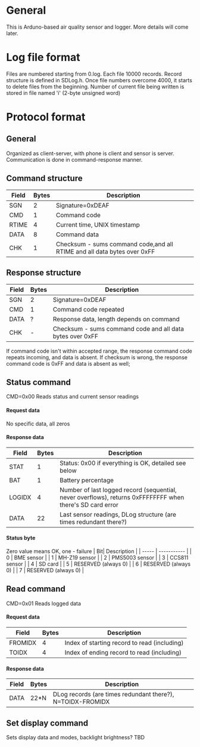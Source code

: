 
# General
This is Arduno-based air quality sensor and logger. More details will come later.

# Log file format
Files are numbered starting from 0.log. Each file 10000 records. Record structure is defined in SDLog.h.
Once file numbers overcome 4000, it starts to delete files from the beginning.
Number of current file being written is stored in file named 'i' (2-byte unsigned word)

# Protocol format

## General
Organized as client-server, with phone is client and sensor is server. Communication is done in command-response manner.
## Command structure
| Field | Bytes | Description |
| ----- | ----- | ----------- |
| SGN | 2 | Signature=0xDEAF  |
| CMD | 1 | Command code |
| RTIME| 4 | Current time, UNIX timestamp |
| DATA | 8 | Command data |
| CHK | 1 | Checksum - sums command code,and all RTIME and all data bytes over 0xFF |

## Response structure
| Field | Bytes | Description |
| ----- | ----- | ----------- |
| SGN | 2 | Signature=0xDEAF  |
| CMD | 1 | Command code repeated |
| DATA | ? | Response data, length depends on command |
| CHK | - | Checksum - sums command code and all data bytes over 0xFF |
If command code isn't within accepted range, the response command code repeats incoming, and data is absent.
If checksum is wrong, the response command code is 0xFF and data is absent as well;


## Status command
CMD=0x00
Reads status and current sensor readings
#### Request data
No specific data, all zeros
#### Response data
| Field | Bytes | Description |
| ----- | ----- | ----------- |
| STAT | 1 | Status:  0x00 if everything is OK, detailed see below |
| BAT | 1 | Battery percentage |
| LOGIDX | 4 | Number of last logged record (sequential, never overflows), returns 0xFFFFFFFF when there's SD card error |
| DATA | 22 | Last sensor readings, DLog structure (are times redundant there?) |

#### Status byte
Zero value means OK, one - failure
| Bit| Description |
| ----- | ----------- |
| 0 | BME sensor |
| 1 | MH-Z19 sensor |
| 2 | PMS5003 sensor |
| 3 | CCS811 sensor |
| 4 | SD card |
| 5 | RESERVED (always 0) |
| 6 | RESERVED (always 0) |
| 7 | RESERVED (always 0) |

## Read command
 CMD=0x01
 Reads logged data
#### Request data
| Field | Bytes | Description |
| ----- | ----- | ----------- |
| FROMIDX | 4 | Index of starting record to read (including) |
| TOIDX | 4 | Index of ending record to read (including) |
#### Response data
| Field | Bytes | Description |
| ----- | ----- | ----------- |
| DATA | 22*N | DLog records (are times redundant there?), N=TOIDX-FROMIDX |

## Set display command
Sets display data and modes, backlight brightness? 
TBD